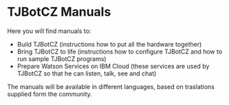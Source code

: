 # TJBotCZ Manuals

Here you will find manuals to:

* Build TJBotCZ (instructions how to put all the hardware together)
* Bring TJBotCZ to life (instructions how to configure TJBotCZ and how to run sample TJBotCZ programs)
* Prepare Watson Services on IBM Cloud (these services are used by TJBotCZ so that he can listen, talk, see and chat)

The manuals will be available in different languages, based on traslations supplied form the community. 
